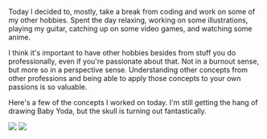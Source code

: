 Today I decided to, mostly, take a break from coding and work on some of my other hobbies. Spent the day relaxing, working on some illustrations, playing my guitar, catching up on some video games, and watching some anime.

I think it's important to have other hobbies besides from stuff you do professionally, even if you're passionate about that. Not in a burnout sense, but more so in a perspective sense. Understanding other concepts from other professions and being able to apply those concepts to your own passions is so valuable.

Here's a few of the concepts I worked on today. I'm still getting the hang of drawing Baby Yoda, but the skull is turning out fantastically.

![](/posts/yoda_concept.png)
![](/posts/skull_concept.png)